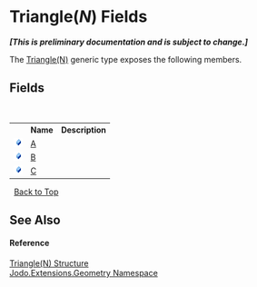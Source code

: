 # Triangle(*N*) Fields
 _**\[This is preliminary documentation and is subject to change.\]**_

The <a href="T_Jodo_Extensions_Geometry_Triangle_1">Triangle(N)</a> generic type exposes the following members.


## Fields
&nbsp;<table><tr><th></th><th>Name</th><th>Description</th></tr><tr><td>![Public field](media/pubfield.gif "Public field")</td><td><a href="F_Jodo_Extensions_Geometry_Triangle_1_A">A</a></td><td /></tr><tr><td>![Public field](media/pubfield.gif "Public field")</td><td><a href="F_Jodo_Extensions_Geometry_Triangle_1_B">B</a></td><td /></tr><tr><td>![Public field](media/pubfield.gif "Public field")</td><td><a href="F_Jodo_Extensions_Geometry_Triangle_1_C">C</a></td><td /></tr></table>&nbsp;
<a href="#triangle(*n*)-fields">Back to Top</a>

## See Also


#### Reference
<a href="T_Jodo_Extensions_Geometry_Triangle_1">Triangle(N) Structure</a><br /><a href="N_Jodo_Extensions_Geometry">Jodo.Extensions.Geometry Namespace</a><br />